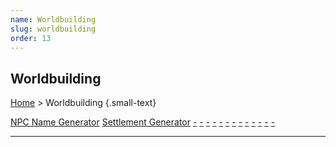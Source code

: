 ```yaml
---
name: Worldbuilding
slug: worldbuilding
order: 13
---
```

## Worldbuilding
[Home](dm-operations-center) > Worldbuilding {.small-text}

<div class="menu-container">
    <a href="character-name-generator">NPC Name Generator</a>
    <a href=".">Settlement Generator</a>
    <a href=".">-</a>
    <a href=".">-</a>
    <a href=".">-</a>
    <a href=".">-</a>
    <a href=".">-</a>
    <a href=".">-</a>
    <a href=".">-</a>
    <a href=".">-</a>
    <a href=".">-</a>
    <a href=".">-</a>
    <a href=".">-</a>
    <a href=".">-</a>
    <a href=".">-</a>
</div>
<hr/>
